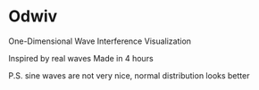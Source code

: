 # Odwiv
One-Dimensional Wave Interference Visualization

Inspired by real waves
Made in 4 hours

P.S. sine waves are not very nice, normal distribution looks better
